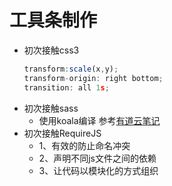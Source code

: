 工具条制作
====
* 初次接触css3
  ```javascript
  transform:scale(x,y);
  transform-origin: right bottom;
  transition: all 1s;
  ```
* 初次接触sass
    * 使用koala编译
  参考[有道云笔记](http://note.youdao.com/noteshare?id=40de1db10c58284173a35c7f49be2b38)
* 初次接触RequireJS
    * 1、有效的防止命名冲突
    * 2、声明不同js文件之间的依赖
    * 3、让代码以模块化的方式组织
  
